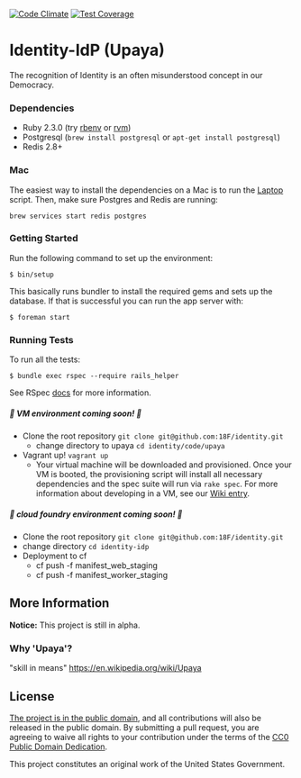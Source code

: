 [![Code Climate](https://codeclimate.com/github/18F/identity-idp/badges/gpa.svg)](https://codeclimate.com/github/18F/identity-idp)
[![Test Coverage](https://codeclimate.com/github/18F/identity-idp/badges/coverage.svg)](https://codeclimate.com/github/18F/identity-idp/coverage)

Identity-IdP (Upaya)
=====

The recognition of Identity is an often misunderstood concept in our Democracy.

### Dependencies

- Ruby 2.3.0 (try [rbenv](https://github.com/rbenv/rbenv) or
  [rvm](https://rvm.io/))
- Postgresql (`brew install postgresql` or `apt-get install postgresql`)
- Redis 2.8+

### Mac

The easiest way to install the dependencies on a Mac is to run the
[Laptop](https://github.com/18F/laptop) script. Then, make sure Postgres
and Redis are running:

```
brew services start redis postgres
```

### Getting Started

Run the following command to set up the environment:

    $ bin/setup

This basically runs bundler to install the required gems and sets up the
database.  If that is successful you can run the app server with:

    $ foreman start

### Running Tests

To run all the tests:

    $ bundle exec rspec --require rails_helper

See RSpec [docs](https://relishapp.com/rspec/rspec-core/docs/command-line) for
more information.

##### :construction: VM environment coming soon! :construction:

- Clone the root repository `git clone git@github.com:18F/identity.git`
    - change directory to upaya `cd identity/code/upaya`
- Vagrant up! `vagrant up`
    - Your virtual machine will be downloaded and provisioned. Once your VM is
      booted, the provisioning script will install all necessary dependencies
      and the spec suite will run via `rake spec`. For more information about
      developing in a VM, see our [Wiki entry](#).

##### :construction: cloud foundry environment coming soon! :construction:

- Clone the root repository `git clone git@github.com:18F/identity.git`
- change directory `cd identity-idp`
- Deployment to cf
  - cf push -f manifest_web_staging
  - cf push -f manifest_worker_staging

## More Information

**Notice:** This project is still in alpha.

### Why 'Upaya'?

"skill in means" https://en.wikipedia.org/wiki/Upaya

## License

[The project is in the public domain](LICENSE.md), and all contributions will
also be released in the public domain. By submitting a pull request, you are
agreeing to waive all rights to your contribution under the terms of the [CC0
Public Domain Dedication](http://creativecommons.org/publicdomain/zero/1.0/).

This project constitutes an original work of the United States Government.
